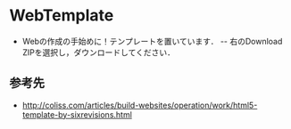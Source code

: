 
# WebTemplate
- Webの作成の手始めに！テンプレートを置いています．
-- 右のDownload ZIPを選択し，ダウンロードしてください．

## 参考先
- http://coliss.com/articles/build-websites/operation/work/html5-template-by-sixrevisions.html
